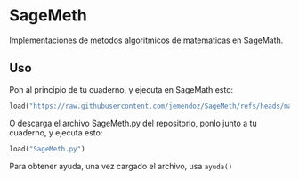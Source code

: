 # SageMeth
Implementaciones de metodos algoritmicos de matematicas en SageMath.

## Uso
Pon al principio de tu cuaderno, y ejecuta en SageMath esto:
```python
load("https://raw.githubusercontent.com/jemendoz/SageMeth/refs/heads/main/SageMeth.py")
```
O descarga el archivo SageMeth.py del repositorio, ponlo junto a tu cuaderno, y ejecuta esto:
```python
load("SageMeth.py")
```

Para obtener ayuda, una vez cargado el archivo, usa `ayuda()`
